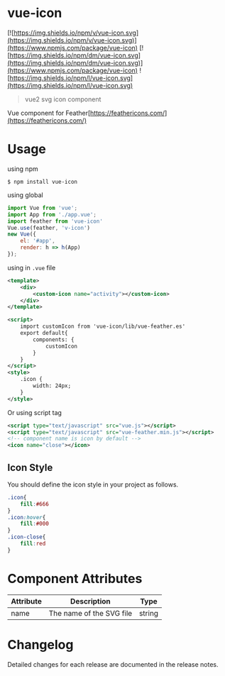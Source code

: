 # vue-icon
[![https://img.shields.io/npm/v/vue-icon.svg](https://img.shields.io/npm/v/vue-icon.svg)](https://www.npmjs.com/package/vue-icon)
[![https://img.shields.io/npm/dm/vue-icon.svg](https://img.shields.io/npm/dm/vue-icon.svg)](https://www.npmjs.com/package/vue-icon)
![https://img.shields.io/npm/l/vue-icon.svg](https://img.shields.io/npm/l/vue-icon.svg)

> vue2 svg icon component

Vue component for Feather[https://feathericons.com/](https://feathericons.com/)

# Usage
using npm
``` shell
$ npm install vue-icon
```

using global
```js
import Vue from 'vue';
import App from './app.vue';
import feather from 'vue-icon'
Vue.use(feather, 'v-icon')
new Vue({
    el: '#app',
    render: h => h(App)
});
```

using in `.vue` file
``` xml
<template>
    <div>
        <custom-icon name="activity"></custom-icon>
    </div>
</template>

<script>
    import customIcon from 'vue-icon/lib/vue-feather.es'
    export default{
        components: {
            customIcon
        }
    }
</script>
<style>
    .icon {
        width: 24px;
    }
</style>
```
Or using script tag
``` xml
<script type="text/javascript" src="vue.js"></script>
<script type="text/javascript" src="vue-feather.min.js"></script>
<!-- component name is icon by default -->
<icon name="close"></icon>
```

## Icon Style
You should define the icon style in your project as follows.
``` css
.icon{
    fill:#666
}
.icon:hover{
    fill:#000
}
.icon-close{
	fill:red
}
```

# Component Attributes

| Attribute      | Description  | Type           |
| ------------- | ------------- |:-------------:|
| name      | The name of the SVG file | string |

# Changelog
Detailed changes for each release are documented in the release notes.
